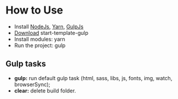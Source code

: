 # How to Use
- Install [NodeJs](http://nodejs.org/), [Yarn](https://yarnpkg.com/), [GulpJs](http://gulpjs.com/)
- [Download](https://github.com/artemsheludko/start-template-gulp/archive/master.zip) start-template-gulp
- Install modules: yarn
- Run the project: gulp

## Gulp tasks
- **gulp:** run default gulp task (html, sass, libs, js, fonts, img, watch, browserSync);
- **clear:** delete build folder.